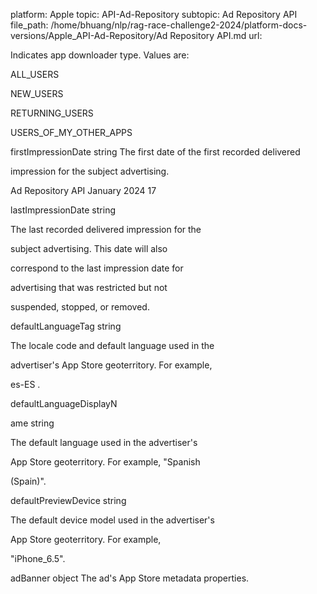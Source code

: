 platform: Apple
topic: API-Ad-Repository
subtopic: Ad Repository API
file_path: /home/bhuang/nlp/rag-race-challenge2-2024/platform-docs-versions/Apple_API-Ad-Repository/Ad Repository API.md
url: <EMPTY>

Indicates app downloader type. Values are:

ALL_USERS

NEW_USERS

RETURNING_USERS

USERS_OF_MY_OTHER_APPS



firstImpressionDate string The first date of the first recorded delivered

impression for the subject advertising.



Ad Repository API January 2024 17

lastImpressionDate string



The last recorded delivered impression for the

subject advertising. This date will also

correspond to the last impression date for

advertising that was restricted but not

suspended, stopped, or removed.



defaultLanguageTag string

The locale code and default language used in the

advertiser's App Store geoterritory. For example,

es-ES .



defaultLanguageDisplayN

ame string

The default language used in the advertiser's

App Store geoterritory. For example, "Spanish

(Spain)".



defaultPreviewDevice string

The default device model used in the advertiser's

App Store geoterritory. For example,

"iPhone_6.5".



adBanner object The ad's App Store metadata properties.